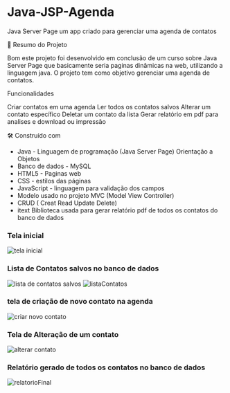 # Java-JSP-Agenda
Java Server Page um app criado para gerenciar uma agenda de contatos

🚀 Resumo do Projeto

Bom este projeto foi desenvolvido em conclusão de um curso sobre Java Server Page
que basicamente seria paginas dinâmicas na web, utilizando a linguagem java.
O projeto tem como objetivo gerenciar uma agenda de contatos.

Funcionalidades

Criar contatos em uma agenda
Ler todos os contatos salvos
Alterar um contato específico
Deletar um contato da lista
Gerar relatório em pdf para analises e download ou impressão


🛠️ Construído com

- Java - Linguagem de programação (Java Server Page) Orientação a Objetos
- Banco de dados - MySQL
- HTML5 - Paginas web
- CSS - estilos das páginas
- JavaScript - linguagem para validação dos campos
- Modelo usado no projeto MVC (Model View Controller)
- CRUD ( Creat Read Update Delete)
- itext Biblioteca usada para gerar relatório pdf de todos os contatos do banco de dados 

### Tela inicial
![tela inicial](https://user-images.githubusercontent.com/95432866/218626100-19c897bc-0772-4a06-98b2-ff1dbbfe4a94.jpg)

### Lista de Contatos salvos no banco de dados
![lista de contatos salvos](https://user-images.githubusercontent.com/95432866/218626331-c6bac886-64dd-46a6-9d58-fc553c180eb2.jpg)
![listaContatos](https://user-images.githubusercontent.com/95432866/218628298-9b270cb1-6d5f-4b15-95c7-918b55cc4ab9.jpg)

### tela de criação de novo contato na agenda
![criar novo contato](https://user-images.githubusercontent.com/95432866/218626418-bfde1c43-dd79-4e58-8e5b-4ab8f5948b52.jpg)

### Tela de Alteração de um contato
![alterar contato](https://user-images.githubusercontent.com/95432866/218628620-aaa3c2a8-a312-4346-905d-af73ba19647c.jpg)


### Relatório gerado de todos os contatos no banco de dados
![relatorioFinal](https://user-images.githubusercontent.com/95432866/218628479-4e0c14a4-82f4-4ef1-8162-27f77b468a68.jpg)
